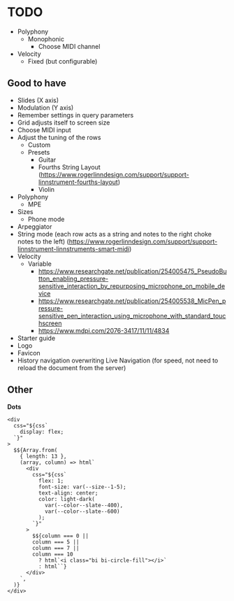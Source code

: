 # TODO

- Polyphony
  - Monophonic
    - Choose MIDI channel
- Velocity
  - Fixed (but configurable)

## Good to have

- Slides (X axis)
- Modulation (Y axis)
- Remember settings in query parameters
- Grid adjusts itself to screen size
- Choose MIDI input
- Adjust the tuning of the rows
  - Custom
  - Presets
    - Guitar
    - Fourths String Layout (https://www.rogerlinndesign.com/support/support-linnstrument-fourths-layout)
    - Violin
- Polyphony
  - MPE
- Sizes
  - Phone mode
- Arpeggiator
- String mode (each row acts as a string and notes to the right choke notes to the left) (https://www.rogerlinndesign.com/support/support-linnstrument-linnstruments-smart-midi)
- Velocity
  - Variable
    - https://www.researchgate.net/publication/254005475_PseudoButton_enabling_pressure-sensitive_interaction_by_repurposing_microphone_on_mobile_device
    - https://www.researchgate.net/publication/254005538_MicPen_pressure-sensitive_pen_interaction_using_microphone_with_standard_touchscreen
    - https://www.mdpi.com/2076-3417/11/11/4834
- Starter guide
- Logo
- Favicon
- History navigation overwriting Live Navigation (for speed, not need to reload the document from the server)

## Other

**Dots**

```
<div
  css="${css`
    display: flex;
  `}"
>
  $${Array.from(
    { length: 13 },
    (array, column) => html`
      <div
        css="${css`
          flex: 1;
          font-size: var(--size--1-5);
          text-align: center;
          color: light-dark(
            var(--color--slate--400),
            var(--color--slate--600)
          );
        `}"
      >
        $${column === 0 ||
        column === 5 ||
        column === 7 ||
        column === 10
          ? html`<i class="bi bi-circle-fill"></i>`
          : html``}
      </div>
    `,
  )}
</div>
```